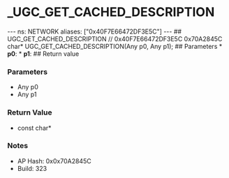 # _UGC_GET_CACHED_DESCRIPTION

--- ns: NETWORK aliases: ["0x40F7E66472DF3E5C"] --- ## UGC_GET_CACHED_DESCRIPTION  // 0x40F7E66472DF3E5C 0x70A2845C char* UGC_GET_CACHED_DESCRIPTION(Any p0, Any p1);  ## Parameters * **p0**: * **p1**:  ## Return value

### Parameters
* Any p0
* Any p1

### Return Value
* const char*

### Notes
* AP Hash: 0x0x70A2845C
* Build: 323

